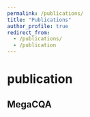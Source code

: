 ```yaml
---
permalink: /publications/
title: "Publications"
author_profile: true
redirect_from: 
  - /publications/
  - /publication
---
```


# publication
## MegaCQA